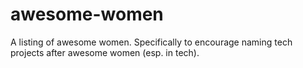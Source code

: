 # awesome-women
A listing of awesome women. Specifically to encourage naming tech projects after awesome women (esp. in tech).
